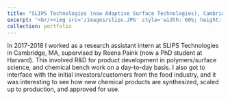 ```yaml
---
title: "SLIPS Technologies (now Adaptive Surface Technologies), Cambridge MA, USA"
excerpt: "<br/><img src='/images/slips.JPG' style='width: 60%; height: auto;'>"
collection: portfolio
---
```


In 2017-2018 I worked as a research assistant intern at SLIPS Technologies in Cambridge, MA, supervised by Reena Paink (now a PhD student at Harvard). This involved R&D for product development in polymers/surface science, and chemical bench work on a day-to-day basis. I also got to interface with the initial investors/customers from the food industry, and it was interesting to see how new chemical products are synthesized, scaled up to production, and approved for use. 

